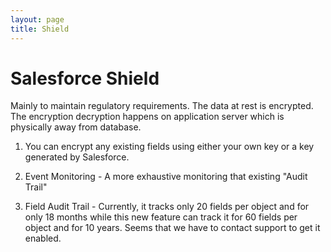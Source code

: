 ```yaml
---
layout: page
title: Shield
---
```


# Salesforce Shield

Mainly to maintain regulatory requirements. The data at rest is encrypted. The encryption decryption happens on application server which is physically away from database.

1. You can encrypt any existing fields using either your own key or a key generated by Salesforce.

2. Event Monitoring - A more exhaustive monitoring that existing "Audit Trail"

3. Field Audit Trail - Currently, it tracks only 20 fields per object and for only 18 months while this new feature can track it for 60 fields per object and for 10 years. Seems that we have to contact support to get it enabled.
